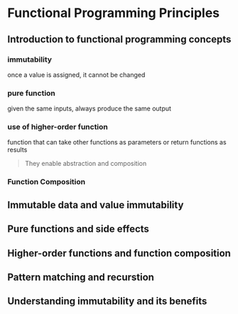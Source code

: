 # Functional Programming Principles

## Introduction to functional programming concepts

### immutability

once a value is assigned, it cannot be changed

### pure function

given the same inputs, always produce the same output

### use of higher-order function

function that can take other functions as parameters or return functions as results

> They enable abstraction and composition

### Function Composition

## Immutable data and value immutability

## Pure functions and side effects

## Higher-order functions and function composition

## Pattern matching and recurstion

## Understanding immutability and its benefits
